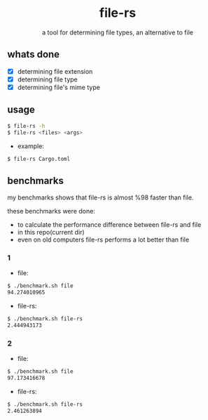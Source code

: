 <div align="center">
    <h1>file-rs</h1>
    <p>a tool for determining file types, an alternative to file</p>
</div>

## whats done

- [x] determining file extension
- [x] determining file type
- [x] determining file's mime type

## usage

```sh
$ file-rs -h
$ file-rs <files> <args>
```

- example:

```sh
$ file-rs Cargo.toml
```

## benchmarks

my benchmarks shows that file-rs is almost %98 faster than file.

these benchmarks were done:

- to calculate the performance difference between file-rs and file
- in this repo(current dir)
- even on old computers file-rs performs a lot better than file

### 1

- file:

```sh
$ ./benchmark.sh file
94.274010965
```

- file-rs:

```sh
$ ./benchmark.sh file-rs
2.444943173
```

### 2

- file:

```sh
$ ./benchmark.sh file
97.173416678
```

- file-rs:

```sh
$ ./benchmark.sh file-rs
2.461263894
```
